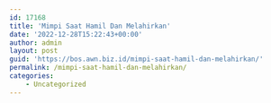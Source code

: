 ```yaml
---
id: 17168
title: 'Mimpi Saat Hamil Dan Melahirkan'
date: '2022-12-28T15:22:43+00:00'
author: admin
layout: post
guid: 'https://bos.awn.biz.id/mimpi-saat-hamil-dan-melahirkan/'
permalink: /mimpi-saat-hamil-dan-melahirkan/
categories:
    - Uncategorized
---
```


